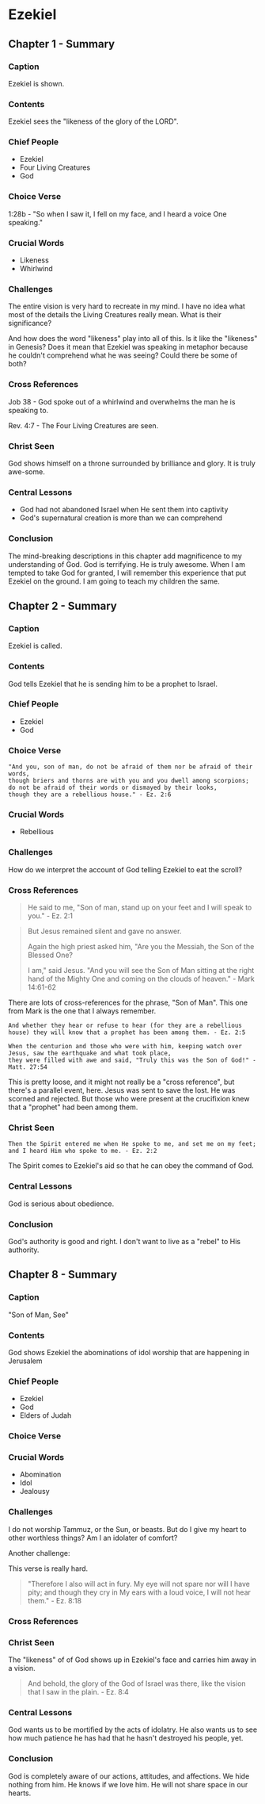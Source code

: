 # Ezekiel

## Chapter 1 - Summary

### Caption

Ezekiel is shown.

### Contents

Ezekiel sees the "likeness of the glory of the LORD".

### Chief People

* Ezekiel
* Four Living Creatures
* God

### Choice Verse

1:28b - "So when I saw it, I fell on my face, and I heard a voice One speaking."

### Crucial Words

* Likeness
* Whirlwind

### Challenges

The entire vision is very hard to recreate in my mind.
I have no idea what most of the details the Living Creatures really mean.
What is their significance?

And how does the word "likeness" play into all of this.
Is it like the "likeness" in Genesis?
Does it mean that Ezekiel was speaking in metaphor because he couldn't comprehend what he was seeing?
Could there be some of both?

### Cross References

Job 38 - God spoke out of a whirlwind and overwhelms the man he is speaking to.

Rev. 4:7 - The Four Living Creatures are seen.

### Christ Seen

God shows himself on a throne surrounded by brilliance and glory.
It is truly awe-some.

### Central Lessons

* God had not abandoned Israel when He sent them into captivity
* God's supernatural creation is more than we can comprehend

### Conclusion

The mind-breaking descriptions in this chapter add magnificence to my understanding of God.
God is terrifying.
He is truly awesome.
When I am tempted to take God for granted, I will remember this experience that put Ezekiel on the ground.
I am going to teach my children the same.

## Chapter 2 - Summary

### Caption

Ezekiel is called.

### Contents

God tells Ezekiel that he is sending him to be a prophet to Israel.

### Chief People

* Ezekiel
* God

### Choice Verse

```text
"And you, son of man, do not be afraid of them nor be afraid of their words,
though briers and thorns are with you and you dwell among scorpions;
do not be afraid of their words or dismayed by their looks,
though they are a rebellious house." - Ez. 2:6
```

### Crucial Words

* Rebellious

### Challenges

How do we interpret the account of God telling Ezekiel to eat the scroll?

### Cross References

>He said to me, "Son of man, stand up on your feet and I will speak to you." - Ez. 2:1

> But Jesus remained silent and gave no answer.
>
> Again the high priest asked him, "Are you the Messiah, the Son of the Blessed One?
>
> I am," said Jesus.
>"And you will see the Son of Man sitting at the right hand of the Mighty One and coming on the clouds of heaven." - Mark 14:61-62

There are lots of cross-references for the phrase, "Son of Man".
This one from Mark is the one that I always remember.

```text
And whether they hear or refuse to hear (for they are a rebellious house) they will know that a prophet has been among them. - Ez. 2:5
```

```text
When the centurion and those who were with him, keeping watch over Jesus, saw the earthquake and what took place,
they were filled with awe and said, "Truly this was the Son of God!" - Matt. 27:54
```

This is pretty loose, and it might not really be a "cross reference", but there's a parallel event, here.
Jesus was sent to save the lost.
He was scorned and rejected.
But those who were present at the crucifixion knew that a "prophet" had been among them.

### Christ Seen

```text
Then the Spirit entered me when He spoke to me, and set me on my feet; and I heard Him who spoke to me. - Ez. 2:2
```

The Spirit comes to Ezekiel's aid so that he can obey the command of God.

### Central Lessons

God is serious about obedience.

### Conclusion

God's authority is good and right.
I don't want to live as a "rebel" to His authority.

## Chapter 8 - Summary

### Caption

"Son of Man, See"

### Contents

God shows Ezekiel the abominations of idol worship that are happening in Jerusalem

### Chief People

* Ezekiel
* God
* Elders of Judah

### Choice Verse


### Crucial Words

* Abomination
* Idol
* Jealousy

### Challenges

I do not worship Tammuz, or the Sun, or beasts.
But do I give my heart to other worthless things?
Am I an idolater of comfort?

Another challenge:

This verse is really hard.

>"Therefore I also will act in fury.
>My eye will not spare nor will I have pity;
>and though they cry in My ears with a loud voice, I will not hear them." - Ez. 8:18

### Cross References



### Christ Seen

The "likeness" of of God shows up in Ezekiel's face and carries him away in a vision.

>And behold, the glory of the God of Israel was there, like the vision that I saw in the plain. - Ez. 8:4

### Central Lessons

God wants us to be mortified by the acts of idolatry.
He also wants us to see how much patience he has had that he hasn't destroyed his people, yet.

### Conclusion

God is completely aware of our actions, attitudes, and affections.
We hide nothing from him.
He knows if we love him.
He will not share space in our hearts.
